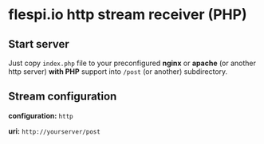 # flespi.io http stream receiver (PHP)

## Start server

Just copy `index.php` file to your preconfigured **nginx** or **apache** (or another http server) **with PHP** support into `/post` (or another) subdirectory.

## Stream configuration

**configuration:** `http`

**uri:** `http://yourserver/post`

